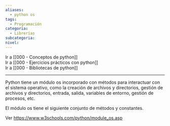 ```yaml
---
aliases:
  - python os
tags:
  - Programación
categoria:
  - Librerías
subcategoria: 
nivel:
---
```



Ir a [[000 - Conceptos de python]] <br>
Ir a [[000 - Ejercicios prácticos con python]] <br>
Ir a [[000 - Bibliotecas de python]]

---

<!--INDICE-->
<!--/INDICE--> 

Python tiene un módulo os incorporado con métodos para interactuar con el sistema operativo, como la creación de archivos y directorios, gestión de archivos y directorios, entrada, salida, variables de entorno, gestión de procesos, etc.

El módulo os tiene el siguiente conjunto de métodos y constantes.

Ver https://www.w3schools.com/python/module_os.asp

